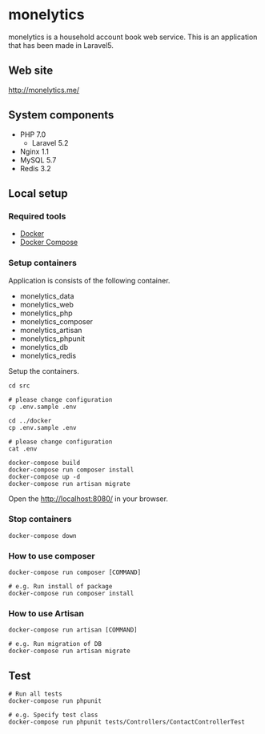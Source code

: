 # monelytics

monelytics is a household account book web service.
This is an application that has been made in Laravel5.

## Web site
http://monelytics.me/

## System components

* PHP 7.0
  * Laravel 5.2
* Nginx 1.1
* MySQL 5.7
* Redis 3.2

## Local setup

### Required tools

* [Docker](https://docs.docker.com/)
* [Docker Compose](https://docs.docker.com/compose/)

### Setup containers

Application is consists of the following container.

* monelytics_data
* monelytics_web
* monelytics_php
* monelytics_composer
* monelytics_artisan
* monelytics_phpunit
* monelytics_db
* monelytics_redis

Setup the containers.

```
cd src

# please change configuration
cp .env.sample .env

cd ../docker
cp .env.sample .env

# please change configuration
cat .env

docker-compose build
docker-compose run composer install
docker-compose up -d
docker-compose run artisan migrate
```

Open the [http://localhost:8080/](http://localhost:8080/) in your browser.

### Stop containers

```
docker-compose down
```

### How to use composer

```
docker-compose run composer [COMMAND]

# e.g. Run install of package
docker-compose run composer install
```

### How to use Artisan

```
docker-compose run artisan [COMMAND]

# e.g. Run migration of DB
docker-compose run artisan migrate
```

## Test

```
# Run all tests
docker-compose run phpunit

# e.g. Specify test class
docker-compose run phpunit tests/Controllers/ContactControllerTest
```
